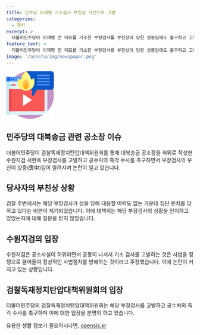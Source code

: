 ```yaml
---
title: 민주당 이재명 기소검사 부친상 사건으로 고발
categories:
  - 정치
excerpt: >
  더불어민주당이 이재명 전 대표를 기소한 부장검사를 부친상이 당한 상중임에도 불구하고 고발했다. 검찰 주변의 비판이 거세지며, 대책위는 해당 검사를 공수처의 즉각 수사를 촉구하고 있다. 이와 관련된 이들의 입장과 반응이 엇갈리고 있으며, 공소장 내용의 왜곡 주장도 제기되고 있다. 수원지검 형사 6부(부장검사 서현욱)가 이 전 대표를 대북송금 사건과 관련하여 불구속기소한 상황에서의 이러한 상황이 논란이 된다.
feature_text: >
  더불어민주당이 이재명 전 대표를 기소한 부장검사를 부친상이 당한 상중임에도 불구하고 고발했다. 검찰 주변의 비판이 거세지며, 대책위는 해당 검사를 공수처의 즉각 수사를 촉구하고 있다. 이와 관련된 이들의 입장과 반응이 엇갈리고 있으며, 공소장 내용의 왜곡 주장도 제기되고 있다. 수원지검 형사 6부(부장검사 서현욱)가 이 전 대표를 대북송금 사건과 관련하여 불구속기소한 상황에서의 이러한 상황이 논란이 된다.
image: '/assets/img/newspaper.png'
---
```


<p><img src="/assets/img/news.png" alt="rentncar 속보" /></p>

<h2 data-ke-size="size26">민주당의 대북송금 관련 공소장 이슈</h2>

<p data-ke-size="size16">더불어민주당이 검찰독재정치탄압대책위원회를 통해 대북송금 공소장을 허위로 작성한 수원지검 서현욱 부장검사를 고발하고 공수처의 즉각 수사를 촉구하면서 부장검사의 부친이 상중(喪中)임이 알려지며 논란이 일고 있습니다.</p>

<h2 data-ke-size="size26">당사자의 부친상 상황</h2>

<p data-ke-size="size16">검찰 주변에서는 해당 부장검사가 상을 당해 대응할 여력도 없는 가운데 집단 린치를 당하고 있다는 비판이 제기되었습니다. 이에 대책위는 해당 부장검사의 상황을 인지하고 있었는지에 대해 질문을 받지 않았습니다.</p>

<h2 data-ke-size="size26">수원지검의 입장</h2>

<p data-ke-size="size16">수원지검은 공소사실이 허위라면서 공동이 나서서 기소 검사를 고발하는 것은 사법을 정쟁으로 끌어들여 정상적인 사법절차를 방해하는 것이라고 주장했습니다. 이에 논란이 커지고 있는 상황입니다.</p>

<h2 data-ke-size="size26">검찰독재정치탄압대책위원회의 입장</h2>

<p data-ke-size="size16">더불어민주당의 검찰독재정치탄압대책위원회는 해당 부장검사를 고발하고 공수처의 즉각 수사를 촉구하며 이에 대한 입장을 분명히 하고 있습니다.</p>
유용한 생활 정보가 필요하시다면, <a href="https://opensis.kr" rel="dofollow">opensis.kr</a>


